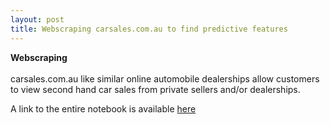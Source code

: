```yaml
---
layout: post
title: Webscraping carsales.com.au to find predictive features
---
```


**Webscraping** <br />  <br />  carsales.com.au like similar online automobile dealerships allow customers to view second hand car sales from private sellers and/or dealerships.


A link to the entire notebook is available [here](https://github.com/factorwonk/Portfolio/blob/master/carsales-scraper-full.ipynb)
